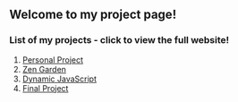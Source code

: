 ## Welcome to my project page!

### List of my projects - click to view the full website!

1. [Personal Project](https://personalproject.zfriesen19.repl.co/index.html)
2. [Zen Garden](https://zengarden.zfriesen19.repl.co/)
3. [Dynamic JavaScript](https://DynamicJSProject.zfriesen19.repl.co)
4. [Final Project](https://personalproject.zfriesen19.repl.co/index.html)





